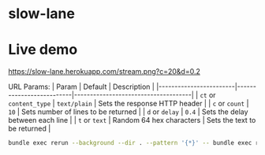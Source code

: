 # slow-lane

# Live demo
https://slow-lane.herokuapp.com/stream.png?c=20&d=0.2


URL Params:
| Param                  | Default                  | Description                         |
|------------------------|--------------------------|-------------------------------------|
| `ct` or `content_type` | `text/plain`             | Sets the response HTTP header       |
| `c` or `count`         | `10`                     | Sets number of lines to be returned |
| `d` or `delay`         | `0.4`                    | Sets the delay between each line    |
| `t` or `text`          | Random 64 hex characters | Sets the text to be returned        |


```sh
bundle exec rerun --background --dir . --pattern '{*}' -- bundle exec ruby slow_lane.rb
```
